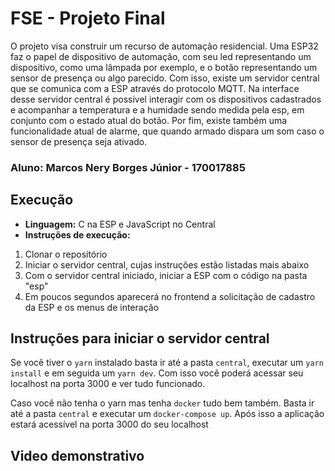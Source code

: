 # FSE - Projeto Final

O projeto visa construir um recurso de automação residencial. Uma ESP32 faz o papel de dispositivo de automação, com
seu led representando um dispositivo, como uma lâmpada por exemplo, e o botão representando um sensor de presença ou algo parecido.
Com isso, existe um servidor central que se comunica com a ESP através do protocolo MQTT. Na interface desse servidor central é possivel interagir com os dispositivos cadastrados e acompanhar a temperatura e a humidade sendo medida pela esp, em conjunto com o estado atual do botão.
Por fim, existe também uma funcionalidade atual de alarme, que quando armado dispara um som caso o sensor de presença seja ativado.

### Aluno: Marcos Nery Borges Júnior - 170017885

## Execução

- **Linguagem:** C na ESP e JavaScript no Central
- **Instruções de execução:**

1. Clonar o repositório
2. Iniciar o servidor central, cujas instruções estão listadas mais abaixo
3. Com o servidor central iniciado, iniciar a ESP com o código na pasta "esp"
4. Em poucos segundos aparecerá no frontend a solicitação de cadastro da ESP e os menus de interação

## Instruções para iniciar o servidor central

Se você tiver o `yarn` instalado basta ir até a pasta `central`,
executar um `yarn install` e em seguida um `yarn dev`. Com isso você poderá acessar seu localhost
na porta 3000 e ver tudo funcionado.

Caso você não tenha o yarn mas tenha `docker` tudo bem também. Basta ir até a pasta `central` e
executar um `docker-compose up`. Após isso a aplicação estará acessível na porta 3000 do seu localhost

## Video demonstrativo

